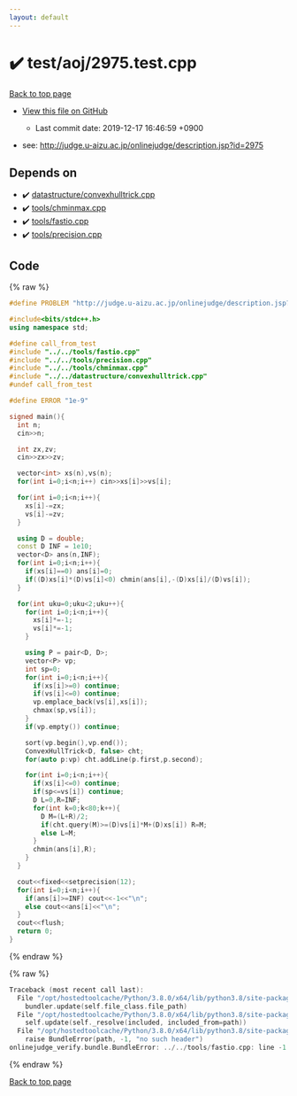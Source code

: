 ```yaml
---
layout: default
---
```


<!-- mathjax config similar to math.stackexchange -->
<script type="text/javascript" async
  src="https://cdnjs.cloudflare.com/ajax/libs/mathjax/2.7.5/MathJax.js?config=TeX-MML-AM_CHTML">
</script>
<script type="text/x-mathjax-config">
  MathJax.Hub.Config({
    TeX: { equationNumbers: { autoNumber: "AMS" }},
    tex2jax: {
      inlineMath: [ ['$','$'] ],
      processEscapes: true
    },
    "HTML-CSS": { matchFontHeight: false },
    displayAlign: "left",
    displayIndent: "2em"
  });
</script>

<script type="text/javascript" src="https://cdnjs.cloudflare.com/ajax/libs/jquery/3.4.1/jquery.min.js"></script>
<script src="https://cdn.jsdelivr.net/npm/jquery-balloon-js@1.1.2/jquery.balloon.min.js" integrity="sha256-ZEYs9VrgAeNuPvs15E39OsyOJaIkXEEt10fzxJ20+2I=" crossorigin="anonymous"></script>
<script type="text/javascript" src="../../../assets/js/copy-button.js"></script>
<link rel="stylesheet" href="../../../assets/css/copy-button.css" />


# :heavy_check_mark: test/aoj/2975.test.cpp

<a href="../../../index.html">Back to top page</a>

* <a href="{{ site.github.repository_url }}/blob/master/test/aoj/2975.test.cpp">View this file on GitHub</a>
    - Last commit date: 2019-12-17 16:46:59 +0900


* see: <a href="http://judge.u-aizu.ac.jp/onlinejudge/description.jsp?id=2975">http://judge.u-aizu.ac.jp/onlinejudge/description.jsp?id=2975</a>


## Depends on

* :heavy_check_mark: <a href="../../../library/datastructure/convexhulltrick.cpp.html">datastructure/convexhulltrick.cpp</a>
* :heavy_check_mark: <a href="../../../library/tools/chminmax.cpp.html">tools/chminmax.cpp</a>
* :heavy_check_mark: <a href="../../../library/tools/fastio.cpp.html">tools/fastio.cpp</a>
* :heavy_check_mark: <a href="../../../library/tools/precision.cpp.html">tools/precision.cpp</a>


## Code

<a id="unbundled"></a>
{% raw %}
```cpp
#define PROBLEM "http://judge.u-aizu.ac.jp/onlinejudge/description.jsp?id=2975"

#include<bits/stdc++.h>
using namespace std;

#define call_from_test
#include "../../tools/fastio.cpp"
#include "../../tools/precision.cpp"
#include "../../tools/chminmax.cpp"
#include "../../datastructure/convexhulltrick.cpp"
#undef call_from_test

#define ERROR "1e-9"

signed main(){
  int n;
  cin>>n;

  int zx,zv;
  cin>>zx>>zv;

  vector<int> xs(n),vs(n);
  for(int i=0;i<n;i++) cin>>xs[i]>>vs[i];

  for(int i=0;i<n;i++){
    xs[i]-=zx;
    vs[i]-=zv;
  }

  using D = double;
  const D INF = 1e10;
  vector<D> ans(n,INF);
  for(int i=0;i<n;i++){
    if(xs[i]==0) ans[i]=0;
    if((D)xs[i]*(D)vs[i]<0) chmin(ans[i],-(D)xs[i]/(D)vs[i]);
  }

  for(int uku=0;uku<2;uku++){
    for(int i=0;i<n;i++){
      xs[i]*=-1;
      vs[i]*=-1;
    }

    using P = pair<D, D>;
    vector<P> vp;
    int sp=0;
    for(int i=0;i<n;i++){
      if(xs[i]>=0) continue;
      if(vs[i]<=0) continue;
      vp.emplace_back(vs[i],xs[i]);
      chmax(sp,vs[i]);
    }
    if(vp.empty()) continue;

    sort(vp.begin(),vp.end());
    ConvexHullTrick<D, false> cht;
    for(auto p:vp) cht.addLine(p.first,p.second);

    for(int i=0;i<n;i++){
      if(xs[i]<=0) continue;
      if(sp<=vs[i]) continue;
      D L=0,R=INF;
      for(int k=0;k<80;k++){
        D M=(L+R)/2;
        if(cht.query(M)>=(D)vs[i]*M+(D)xs[i]) R=M;
        else L=M;
      }
      chmin(ans[i],R);
    }
  }

  cout<<fixed<<setprecision(12);
  for(int i=0;i<n;i++){
    if(ans[i]>=INF) cout<<-1<<"\n";
    else cout<<ans[i]<<"\n";
  }
  cout<<flush;
  return 0;
}

```
{% endraw %}

<a id="bundled"></a>
{% raw %}
```cpp
Traceback (most recent call last):
  File "/opt/hostedtoolcache/Python/3.8.0/x64/lib/python3.8/site-packages/onlinejudge_verify/docs.py", line 339, in write_contents
    bundler.update(self.file_class.file_path)
  File "/opt/hostedtoolcache/Python/3.8.0/x64/lib/python3.8/site-packages/onlinejudge_verify/bundle.py", line 150, in update
    self.update(self._resolve(included, included_from=path))
  File "/opt/hostedtoolcache/Python/3.8.0/x64/lib/python3.8/site-packages/onlinejudge_verify/bundle.py", line 52, in _resolve
    raise BundleError(path, -1, "no such header")
onlinejudge_verify.bundle.BundleError: ../../tools/fastio.cpp: line -1: no such header

```
{% endraw %}

<a href="../../../index.html">Back to top page</a>


